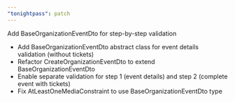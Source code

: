 ```yaml
---
"tonightpass": patch
---
```


Add BaseOrganizationEventDto for step-by-step validation

- Add BaseOrganizationEventDto abstract class for event details validation (without tickets)
- Refactor CreateOrganizationEventDto to extend BaseOrganizationEventDto
- Enable separate validation for step 1 (event details) and step 2 (complete event with tickets)
- Fix AtLeastOneMediaConstraint to use BaseOrganizationEventDto type